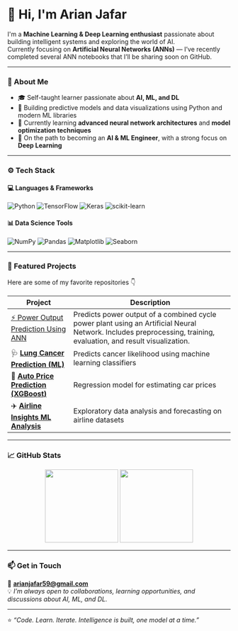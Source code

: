# 👋 Hi, I'm Arian Jafar

I'm a **Machine Learning & Deep Learning enthusiast** passionate about building intelligent systems and exploring the world of AI.  
Currently focusing on **Artificial Neural Networks (ANNs)** — I’ve recently completed several ANN notebooks that I’ll be sharing soon on GitHub.

---

### 🧠 About Me
- 🎓 Self-taught learner passionate about **AI, ML, and DL**
- 🚀 Building predictive models and data visualizations using Python and modern ML libraries
- 🌱 Currently learning **advanced neural network architectures** and **model optimization techniques**
- 🎯 On the path to becoming an **AI & ML Engineer**, with a strong focus on **Deep Learning**

---

### ⚙️ Tech Stack

#### 💻 Languages & Frameworks  
![Python](https://img.shields.io/badge/Python-3776AB?style=for-the-badge&logo=python&logoColor=white)
![TensorFlow](https://img.shields.io/badge/TensorFlow-FF6F00?style=for-the-badge&logo=tensorflow&logoColor=white)
![Keras](https://img.shields.io/badge/Keras-D00000?style=for-the-badge&logo=keras&logoColor=white)
![scikit-learn](https://img.shields.io/badge/scikit--learn-F7931E?style=for-the-badge&logo=scikit-learn&logoColor=white)

#### 📊 Data Science Tools  
![NumPy](https://img.shields.io/badge/Numpy-013243?style=for-the-badge&logo=numpy&logoColor=white)
![Pandas](https://img.shields.io/badge/Pandas-150458?style=for-the-badge&logo=pandas&logoColor=white)
![Matplotlib](https://img.shields.io/badge/Matplotlib-11557C?style=for-the-badge&logo=matplotlib&logoColor=white)
![Seaborn](https://img.shields.io/badge/Seaborn-009688?style=for-the-badge&logo=python&logoColor=white)

---

### 📂 Featured Projects
Here are some of my favorite repositories 👇

| Project | Description |
|----------|--------------|
| [⚡ Power Output Prediction Using ANN](https://github.com/ArianJr/power-output-prediction-ann) | Predicts power output of a combined cycle power plant using an Artificial Neural Network. Includes preprocessing, training, evaluation, and result visualization. | `Python`, `Machine Learning`, `Deep Learning`, `Keras`, `Energy Modeling` |
| 🩺 [**Lung Cancer Prediction (ML)**](https://github.com/ArianJr/lung-cancer-prediction-ml) | Predicts cancer likelihood using machine learning classifiers |
| 🚗 [**Auto Price Prediction (XGBoost)**](https://github.com/ArianJr/autoprice-prediction-xgboost) | Regression model for estimating car prices |
| ✈️ [**Airline Insights ML Analysis**](https://github.com/ArianJr/airlineinsights-ml-analysis) | Exploratory data analysis and forecasting on airline datasets |

---

### 📈 GitHub Stats

<p align="center">
  <img src="https://github-readme-stats.vercel.app/api?username=ArianJr&show_icons=true&theme=default&hide_border=false&count_private=true" height="165" />
  <img src="https://github-readme-stats.vercel.app/api/top-langs/?username=ArianJr&layout=compact&theme=default&hide_border=false" height="165" />
</p>

---

### 📫 Get in Touch
📧 **arianjafar59@gmail.com**  
💡 *I’m always open to collaborations, learning opportunities, and discussions about AI, ML, and DL.*

---

⭐ *“Code. Learn. Iterate. Intelligence is built, one model at a time.”*
